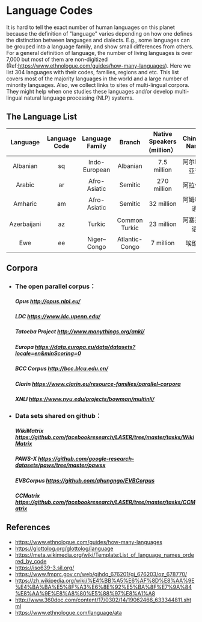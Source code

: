 # Language Codes

It is hard to tell the exact number of human languages on this planet because the definition of "language" varies depending on how one defines the distinction between languages and dialects. E.g., some languages can be grouped into a language family, and show small differences from others. For a general definition of language, the number of living languages is over 7,000 but most of them are non-digitized (Ref:https://www.ethnologue.com/guides/how-many-languages). Here we list 304 languages with their codes, families, regions and etc. This list covers most of the majority languages in the world and a large number of minority languages. Also, we collect links to sites of multi-lingual corpora. They might help when one studies these languages and/or develop multi-lingual natural language processing (NLP) systems.

## The Language List
|  Language   | Language Code | Language Family |     Branch     | Native Speakers (million） | Chinese Name | Macro-aera  |
| :---------: | :-----------: | :-------------: | :------------: | :------------------------: | :----------: | :-----------: |
|  Albanian   |      sq       |  Indo-European  |    Albanian    |        7.5 million         | 阿尔巴尼亚语 | Asia&Europe |
|   Arabic    |      ar       |  Afro-Asiatic   |    Semitic     |        270 million         |   阿拉伯语   | Africa&Asia |
|   Amharic   |      am       |  Afro-Asiatic   |    Semitic     |         32 million         |  阿姆哈拉语  | Africa      |
| Azerbaijani |      az       |     Turkic      | Common Turkic  |         23 million         |  阿塞拜疆语  | Asia        |
|     Ewe     |      ee       |   Niger–Congo   | Atlantic-Congo |         7 million          |    埃维语    | Africa      |
## Corpora 
- ### The open parallel corpus：

  #####          Opus 	http://opus.nlpl.eu/

  #####          LDC	https://www.ldc.upenn.edu/

  #####          Tatoeba Project	http://www.manythings.org/anki/

  #####          Europa	https://data.europa.eu/data/datasets?locale=en&minScoring=0

  #####          BCC  Corpus	http://bcc.blcu.edu.cn/

  #####         Clarin	https://www.clarin.eu/resource-families/parallel-corpora

  #####         XNLI	https://www.nyu.edu/projects/bowman/multinli/



- ### Data sets shared on github：

  ##### WikiMatrix	https://github.com/facebookresearch/LASER/tree/master/tasks/WikiMatrix

  ##### PAWS-X	https://github.com/google-research-datasets/paws/tree/master/pawsx

  ##### EVBCorpus	https://github.com/qhungngo/EVBCorpus

  ##### CCMatrix	https://github.com/facebookresearch/LASER/tree/master/tasks/CCMatrix
## References
- https://www.ethnologue.com/guides/how-many-languages
- https://glottolog.org/glottolog/language
- https://meta.wikimedia.org/wiki/Template:List_of_language_names_ordered_by_code
- https://iso639-3.sil.org/
- https://www.fmprc.gov.cn/web/gjhdq_676201/gj_676203/oz_678770/
- https://zh.wikipedia.org/wiki/%E4%BB%A5%E6%AF%8D%E8%AA%9E%E4%BA%BA%E5%8F%A3%E6%8E%92%E5%BA%8F%E7%9A%84%E8%AA%9E%E8%A8%80%E5%88%97%E8%A1%A8
- http://www.360doc.com/content/17/0302/14/19062466_633344811.shtml
- https://www.ethnologue.com/language/ata
